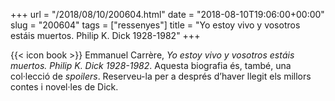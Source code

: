 +++
url = "/2018/08/10/200604.html"
date = "2018-08-10T19:06:00+00:00"
slug = "200604"
tags = ["ressenyes"]
title = "Yo estoy vivo y vosotros estáis muertos. Philip K. Dick 1928-1982"
+++

{{< icon book >}} Emmanuel Carrère, *Yo estoy vivo y vosotros estáis muertos. Philip K. Dick 1928-1982*. Aquesta biografia és, també, una col·lecció de *spoilers*. Reserveu-la per a després d’haver llegit els millors contes i novel·les de Dick.
